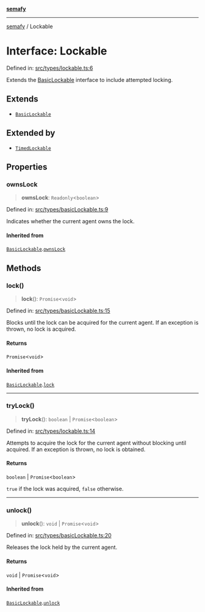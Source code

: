 [**semafy**](../README.md)

***

[semafy](../globals.md) / Lockable

# Interface: Lockable

Defined in: [src/types/lockable.ts:6](https://github.com/havelessbemore/semafy/blob/b127757771d72c42d7cd66798069cb41033064d6/src/types/lockable.ts#L6)

Extends the [BasicLockable](BasicLockable.md) interface to include attempted locking.

## Extends

- [`BasicLockable`](BasicLockable.md)

## Extended by

- [`TimedLockable`](TimedLockable.md)

## Properties

### ownsLock

> **ownsLock**: `Readonly`\<`boolean`\>

Defined in: [src/types/basicLockable.ts:9](https://github.com/havelessbemore/semafy/blob/b127757771d72c42d7cd66798069cb41033064d6/src/types/basicLockable.ts#L9)

Indicates whether the current agent owns the lock.

#### Inherited from

[`BasicLockable`](BasicLockable.md).[`ownsLock`](BasicLockable.md#ownslock)

## Methods

### lock()

> **lock**(): `Promise`\<`void`\>

Defined in: [src/types/basicLockable.ts:15](https://github.com/havelessbemore/semafy/blob/b127757771d72c42d7cd66798069cb41033064d6/src/types/basicLockable.ts#L15)

Blocks until the lock can be acquired for the current agent.
If an exception is thrown, no lock is acquired.

#### Returns

`Promise`\<`void`\>

#### Inherited from

[`BasicLockable`](BasicLockable.md).[`lock`](BasicLockable.md#lock)

***

### tryLock()

> **tryLock**(): `boolean` \| `Promise`\<`boolean`\>

Defined in: [src/types/lockable.ts:14](https://github.com/havelessbemore/semafy/blob/b127757771d72c42d7cd66798069cb41033064d6/src/types/lockable.ts#L14)

Attempts to acquire the lock for the current agent
without blocking until acquired. If an exception
is thrown, no lock is obtained.

#### Returns

`boolean` \| `Promise`\<`boolean`\>

`true` if the lock was acquired, `false` otherwise.

***

### unlock()

> **unlock**(): `void` \| `Promise`\<`void`\>

Defined in: [src/types/basicLockable.ts:20](https://github.com/havelessbemore/semafy/blob/b127757771d72c42d7cd66798069cb41033064d6/src/types/basicLockable.ts#L20)

Releases the lock held by the current agent.

#### Returns

`void` \| `Promise`\<`void`\>

#### Inherited from

[`BasicLockable`](BasicLockable.md).[`unlock`](BasicLockable.md#unlock)
